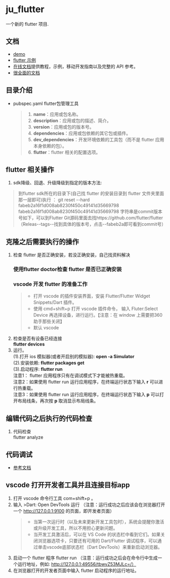 # ju_flutter
一个新的 flutter 项目.

## 文档
- [demo](https://flutter.dev/docs/get-started/codelab)
- [flutter 示例](https://flutter.dev/docs/cookbook)
- [在线文档](https://flutter.dev/docs)提供教程，示例，移动开发指南以及完整的 API 参考。
- [很全面的文档](https://github.com/flutterchina/flutter-in-action/blob/master/docs/SUMMARY.md)

## 目录介绍
* pubspec.yaml flutter包管理工具
  >1. **name**：应用或包名称。
  >2. **description**：应用或包的描述、简介。
  >3. **version**：应用或包的版本号。
  >4. **dependencies**：应用或包依赖的其它包或插件。
  >5. **dev_dependencies**：开发环境依赖的工具包（而不是 flutter 应用本身依赖的包）。
  >6. **flutter**：flutter 相关的配置选项。

## flutter 相关操作
1. sdk降级、回退、升级降级到指定的版本方法: 
  >到flutter sdk所在的目录下(自己找 flutter 的安装目录到 flutter 文件夹里面那一层即可)执行 ：
  >git reset --hard fabeb2a16f1d008ab8230f450c49141d35669798
  >fabeb2a16f1d008ab8230f450c49141d35669798 字符串是commit版本号如下，可以到Flutter Git源码里面去找https://github.com/flutter/flutter（Releas--tags--找到具体的版本号，点击--fabeb2a即可看到commit号）

## 克隆之后需要执行的操作
1. 检查 flutter 是否正确安装，若没正确安装，自己找资料解决<br>
    ### 使用**flutter doctor**检查 flutter 是否已正确安装
    ### vscode 开发 flutter 的准备工作
      >* 打开 vscode 的插件安装界面，安装 Flutter/Flutter Widget Snippets/Dart 插件。
      >* 使用 cmd+shift+p 打开 vscode 插件命令， 输入 Fluter:Select Device 再选择设备，进行运行。【注意：在 window 上需要把360助手那些关闭】
      >* 默认 vscode 
2. 检查是否有设备已经连接<br>
  **flutter devices**
3. 运行。<br>
  (1).打开 ios 模拟器(或者开启别的模拟器): **open -a Simulator**<br>
  (2).安装依赖: **flutter packages get**<br>
  (3).启动程序: **flutter run**<br>
  注意1： flutter 应用程序只有在调试模式下才能被热重载。<br>
  注意2：如果使用 flutter run 运行应用程序，在终端运行状态下输入 **r** 可以进行热重载。<br>
  注意3：如果使用 flutter run 运行应用程序，在终端运行状态下输入 **p** 可以打开布局线条，再次按 **p** 取消显示布局线条。<br>

## 编辑代码之后执行的代码检查
1. 代码检查<br>
  flutter analyze<br>

## 代码调试
- [参考文档](https://github.com/flutterchina/flutter-in-action/blob/master/docs/chapter2/flutter_app_debug.md)

## vscode 打开开发者工具并且连接目标app
1. 打开 vscode 命令行工具 com+shift+p 。
2. 输入 >Dart: Open DevTools 运行 （注意：运行成功之后应该会在浏览器打开一个 http://127.0.0.1:9100 的页面，即开发者页面）<br>
    >* 当第一次运行时（以及未来更新开发工具包时），系统会提醒你激活或升级开发工具，所以不用担心更新问题。
    >* 当开发工具激活后，可以在 VS Code 的状态栏中看到它们。如果关闭浏览器选项卡，只要还有可用的 Dart/Flutter 调试程序，可以通过单击vscode底部状态栏（Dart DevTools）来重新启动浏览器。
3. 启动一个 flutter 程序 flutter run （注意：运行成功之后会在命令行中生成一个运行地址，例如: http://127.0.0.1:49556/tbwvZ53MJLc=/）
4. 在浏览器打开的开发者页面中输入 flutter 启动程序的运行地址。
